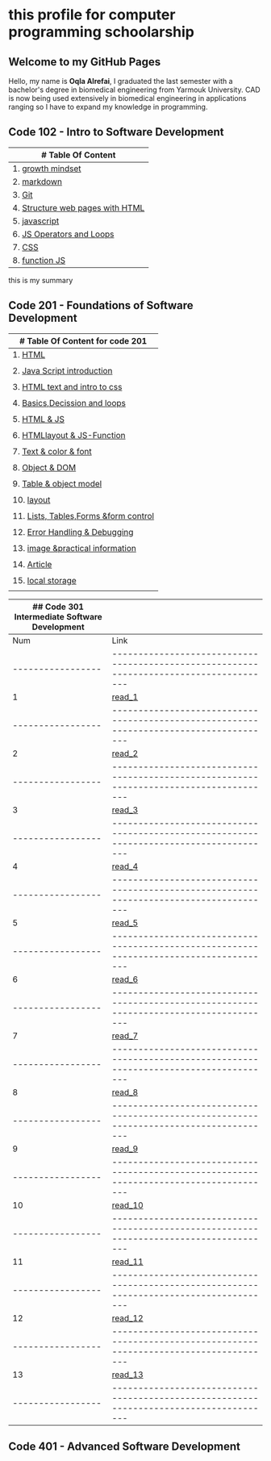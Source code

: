 # this profile for computer programming schoolarship

## Welcome to my GitHub Pages
Hello,
my name is **Oqla Alrefai**, I graduated the last semester with a bachelor's degree in biomedical engineering from Yarmouk University.
CAD is now being used extensively in biomedical engineering in applications ranging so I have to expand my knowledge in programming.

## **Code 102 - Intro to Software Development**
| # Table Of Content |
| ----------- |
| 1. [growth mindset](https://oqlaalrefai.github.io/reading-notes/growth) |
| 2. [markdown](https://oqlaalrefai.github.io/reading-notes/read1) |
| 3. [Git](https://oqlaalrefai.github.io/reading-notes/read2) |
| 4. [Structure web pages with HTML](https://oqlaalrefai.github.io/reading-notes/read3) |
| 5. [javascript](https://oqlaalrefai.github.io/reading-notes/read4) |
| 6. [JS Operators and Loops](https://oqlaalrefai.github.io/reading-notes/read5) |
| 7. [CSS](https://oqlaalrefai.github.io/reading-notes/read6) |
| 8. [function JS](https://oqlaalrefai.github.io/reading-notes/read7) |


this is my summary
## **Code 201 - Foundations of Software Development**
| # Table Of Content for code 201 |
| ----------- |
| 1. [HTML](https://oqlaalrefai.github.io/reading-notes/read8) |
|  |
| 2. [Java Script introduction](https://oqlaalrefai.github.io/reading-notes/read9) |
|  |
| 3. [HTML text and intro to css ](https://oqlaalrefai.github.io/reading-notes/read10)|
|  |
| 4. [Basics,Decission and loops ](https://oqlaalrefai.github.io/reading-notes/read11) |
|  |
| 5. [HTML & JS ](https://oqlaalrefai.github.io/reading-notes/read12) |
|  |
| 6. [HTMLlayout & JS-Function ](https://oqlaalrefai.github.io/reading-notes/read13) |
|  |
| 7. [Text & color & font ](https://oqlaalrefai.github.io/reading-notes/read14) |
|  |
| 8. [Object & DOM ](https://oqlaalrefai.github.io/reading-notes/read15) |
|  |
| 9. [Table & object model ](https://oqlaalrefai.github.io/reading-notes/read16) |
|  |
| 10. [layout ](https://oqlaalrefai.github.io/reading-notes/read17) |
|  |
| 11. [Lists, Tables,Forms &form control ](https://oqlaalrefai.github.io/reading-notes/read18) |
|  |
| 12. [Error Handling & Debugging ](https://oqlaalrefai.github.io/reading-notes/read19) |
|  |
| 13. [image &practical information ](https://oqlaalrefai.github.io/reading-notes/read20) |
|  |
| 14. [Article ](https://oqlaalrefai.github.io/reading-notes/read21) |
|  |
| 15. [local storage ](https://oqlaalrefai.github.io/reading-notes/read22) |
|  |


|  ## **Code 301 Intermediate Software Development** |                                                        |
| ----------------- | --------------------------------------------------------------------------------------- |
| Num               | Link                                                                                    |
| ----------------- | --------------------------------------------------------------------------------------- |
| 1                 | [read_1](https://oqlaalrefai.github.io/reading-notes/read_1)                            |
| ----------------- | --------------------------------------------------------------------------------------- |
| 2                 | [read_2](https://oqlaalrefai.github.io/reading-notes/read_2)                            |
| ----------------- | --------------------------------------------------------------------------------------- |
| 3                 | [read_3](https://oqlaalrefai.github.io/reading-notes/read_3)                            |
| ----------------- | --------------------------------------------------------------------------------------- |
| 4                 | [read_4](https://oqlaalrefai.github.io/reading-notes/read_4)                            |
| ----------------- | --------------------------------------------------------------------------------------- |
| 5                 | [read_5](https://oqlaalrefai.github.io/reading-notes/read_5)                            |
| ----------------- | --------------------------------------------------------------------------------------- |
| 6                 | [read_6](https://oqlaalrefai.github.io/reading-notes/read_6)                            |
| ----------------- | --------------------------------------------------------------------------------------- |
| 7                 | [read_7](https://oqlaalrefai.github.io/reading-notes/read_7)                            |
| ----------------- | --------------------------------------------------------------------------------------- |
| 8                 | [read_8](https://oqlaalrefai.github.io/reading-notes/read_8)                            |
| ----------------- | --------------------------------------------------------------------------------------- |
| 9                 | [read_9](https://oqlaalrefai.github.io/reading-notes/read_9)                            |
| ----------------- | --------------------------------------------------------------------------------------- |
| 10                | [read_10](https://oqlaalrefai.github.io/reading-notes/read_10)                          |
| ----------------- | --------------------------------------------------------------------------------------- |
| 11                | [read_11](https://oqlaalrefai.github.io/reading-notes/read_11)                          |
| ----------------- | --------------------------------------------------------------------------------------- |
| 12                | [read_12](https://oqlaalrefai.github.io/reading-notes/read_12)                          |
| ----------------- | --------------------------------------------------------------------------------------- |
| 13                | [read_13](https://oqlaalrefai.github.io/reading-notes/read_13)                          |
| ----------------- | --------------------------------------------------------------------------------------- |
## **Code 401 - Advanced Software Development**
